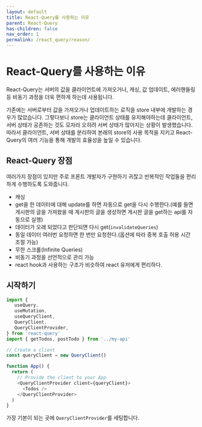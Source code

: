 ```yaml
---
layout: default
title: React-Query를 사용하는 이유
parent: React-Query
has-children: false
nav_order: 1
permalink: /react_query/reason/
---
```


# React-Query를 사용하는 이유
React-Query는 서버의 값을 클라이언트에 가져오거나, 캐싱, 값 업데이트, 에러핸들링 등 비동기 과정을 더욱 편하게 하는데 사용됩니다.

기존에는 서버로부터 값을 가져오거나 업데이트하는 로직을 store 내부에 개발하는 경우가 많았습니다. 그렇다보니 store는 클라이언트 상태를 유지해야하는데 클라이언트, 서버 상태가 공존하는 것도 모자라 오히려 서버 상태가 많아지는 상황이 발생했습니다. 따라서 클라이언트, 서버 상태를 분리하여 본래의 store의 사용 목적을 지키고 React-Query의 여러 기능을 통해 개발의 효율성을 높일 수 있습니다.

## React-Query 장점
여러가지 장점이 있지만 주로 프론트 개발자가 구현하기 귀찮고 반복적인 작업들을 편리하게 수행하도록 도와줍니다.
- 캐싱
- get을 한 데이터에 대해 update를 하면 자동으로 get을 다시 수행한다.(예를 들면 게시판의 글을 가져왔을 때 게시판의 글을 생성하면 게시판 글을 get하는 api를 자동으로 실행)
- 데이터가 오래 되었다고 판단되면 다시 get(`invalidateQueries`)
- 동일 데이터 여러번 요청하면 한 번만 요청한다.(옵션에 따라 중복 호출 허용 시간 조절 가능)
- 무한 스크롤(Infinite Queries)
- 비동기 과정을 선언적으로 관리 가능
- react hook과 사용하는 구조가 비슷하여 react 유저에게 편리하다.

## 시작하기
``` js
import {
   useQuery,
   useMutation,
   useQueryClient,
   QueryClient,
   QueryClientProvider,
} from 'react-query'
import { getTodos, postTodo } from '../my-api'

// Create a client
const queryClient = new QueryClient()

function App() {
  return (
    // Provide the client to your App
    <QueryClientProvider client={queryClient}>
      <Todos />
    </QueryClientProvider>
  )
}
```
가장 기본이 되는 곳에 `QueryClientProvider`를 세팅합니다.
